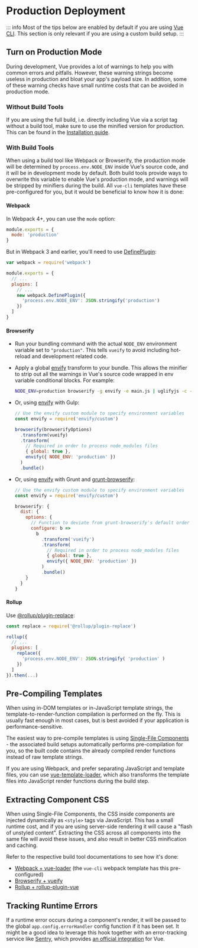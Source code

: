 # Production Deployment

::: info
Most of the tips below are enabled by default if you are using [Vue CLI](https://cli.vuejs.org). This section is only relevant if you are using a custom build setup.
:::

## Turn on Production Mode

During development, Vue provides a lot of warnings to help you with common errors and pitfalls. However, these warning strings become useless in production and bloat your app's payload size. In addition, some of these warning checks have small runtime costs that can be avoided in production mode.

### Without Build Tools

If you are using the full build, i.e. directly including Vue via a script tag without a build tool, make sure to use the minified version for production. This can be found in the [Installation guide](installation.html#cdn).

### With Build Tools

When using a build tool like Webpack or Browserify, the production mode will be determined by `process.env.NODE_ENV` inside Vue's source code, and it will be in development mode by default. Both build tools provide ways to overwrite this variable to enable Vue's production mode, and warnings will be stripped by minifiers during the build. All `vue-cli` templates have these pre-configured for you, but it would be beneficial to know how it is done:

#### Webpack

In Webpack 4+, you can use the `mode` option:

```js
module.exports = {
  mode: 'production'
}
```

But in Webpack 3 and earlier, you'll need to use [DefinePlugin](https://webpack.js.org/plugins/define-plugin/):

```js
var webpack = require('webpack')

module.exports = {
  // ...
  plugins: [
    // ...
    new webpack.DefinePlugin({
      'process.env.NODE_ENV': JSON.stringify('production')
    })
  ]
}
```

#### Browserify

- Run your bundling command with the actual `NODE_ENV` environment variable set to `"production"`. This tells `vueify` to avoid including hot-reload and development related code.

- Apply a global [envify](https://github.com/hughsk/envify) transform to your bundle. This allows the minifier to strip out all the warnings in Vue's source code wrapped in env variable conditional blocks. For example:

  ```bash
  NODE_ENV=production browserify -g envify -e main.js | uglifyjs -c -m > build.js
  ```

- Or, using [envify](https://github.com/hughsk/envify) with Gulp:

  ```js
  // Use the envify custom module to specify environment variables
  const envify = require('envify/custom')

  browserify(browserifyOptions)
    .transform(vueify)
    .transform(
      // Required in order to process node_modules files
      { global: true },
      envify({ NODE_ENV: 'production' })
    )
    .bundle()
  ```

- Or, using [envify](https://github.com/hughsk/envify) with Grunt and [grunt-browserify](https://github.com/jmreidy/grunt-browserify):

  ```js
  // Use the envify custom module to specify environment variables
  const envify = require('envify/custom')

  browserify: {
    dist: {
      options: {
        // Function to deviate from grunt-browserify's default order
        configure: b =>
          b
            .transform('vueify')
            .transform(
              // Required in order to process node_modules files
              { global: true },
              envify({ NODE_ENV: 'production' })
            )
            .bundle()
      }
    }
  }
  ```

#### Rollup

Use [@rollup/plugin-replace](https://github.com/rollup/plugins/tree/master/packages/replace):

```js
const replace = require('@rollup/plugin-replace')

rollup({
  // ...
  plugins: [
    replace({
      'process.env.NODE_ENV': JSON.stringify( 'production' )
    })
  ]
}).then(...)
```

## Pre-Compiling Templates

When using in-DOM templates or in-JavaScript template strings, the template-to-render-function compilation is performed on the fly. This is usually fast enough in most cases, but is best avoided if your application is performance-sensitive.

The easiest way to pre-compile templates is using [Single-File Components](single-file-component.html) - the associated build setups automatically performs pre-compilation for you, so the built code contains the already compiled render functions instead of raw template strings.

If you are using Webpack, and prefer separating JavaScript and template files, you can use [vue-template-loader](https://github.com/ktsn/vue-template-loader), which also transforms the template files into JavaScript render functions during the build step.

## Extracting Component CSS

When using Single-File Components, the CSS inside components are injected dynamically as `<style>` tags via JavaScript. This has a small runtime cost, and if you are using server-side rendering it will cause a "flash of unstyled content". Extracting the CSS across all components into the same file will avoid these issues, and also result in better CSS minification and caching.

Refer to the respective build tool documentations to see how it's done:

- [Webpack + vue-loader](https://vue-loader.vuejs.org/en/configurations/extract-css.html) (the `vue-cli` webpack template has this pre-configured)
- [Browserify + vueify](https://github.com/vuejs/vueify#css-extraction)
- [Rollup + rollup-plugin-vue](https://rollup-plugin-vue.vuejs.org/)

## Tracking Runtime Errors

If a runtime error occurs during a component's render, it will be passed to the global `app.config.errorHandler` config function if it has been set. It might be a good idea to leverage this hook together with an error-tracking service like [Sentry](https://sentry.io), which provides [an official integration](https://sentry.io/for/vue/) for Vue.
